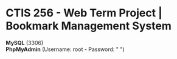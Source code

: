 # CTIS 256 - Web Term Project | Bookmark Management System

**MySQL** (3306)
<br />
**PhpMyAdmin** (Username: root - Password: " ")
